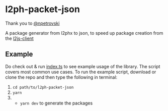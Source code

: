 # l2ph-packet-json


Thank you to [@npetrovski](https://github.com/npetrovski/l2js-client)

A package generator from l2phx to json, 
to speed up package creation from the [l2js-client](https://github.com/npetrovski/l2js-client)

## Example

Do check out & run [index.ts](src/index.ts) to see example usage of the library.
The script covers most common use cases.
To run the example script, download or clone the repo and then type the following in terminal:
1. ``` cd path/to/l2ph-packet-json ```
2. ``` yarn ```
3. 
    - ``` yarn dev ``` to generate the packages